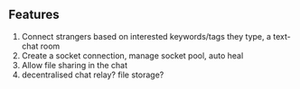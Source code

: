 ## Features
1. Connect strangers based on interested keywords/tags they type, a text-chat room
2. Create a socket connection, manage socket pool, auto heal
3. Allow file sharing in the chat
4. decentralised chat relay? file storage? 
